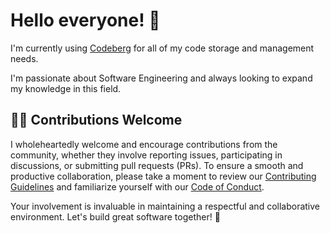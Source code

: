 # Hello everyone! 👋

I'm currently using [Codeberg](https://codeberg.org/anhkhoakz/) for all of my code storage and management needs.

I'm passionate about Software Engineering and always looking to expand my knowledge in this field.

## 👩‍💻 Contributions Welcome
I wholeheartedly welcome and encourage contributions from the community, whether they involve reporting issues, participating in discussions, or submitting pull requests (PRs). To ensure a smooth and productive collaboration, please take a moment to review our [Contributing Guidelines](https://github.com/containers/common/blob/main/CONTRIBUTING.md) and familiarize yourself with our [Code of Conduct](https://github.com/containers/common/blob/main/CODE-OF-CONDUCT.md).

Your involvement is invaluable in maintaining a respectful and collaborative environment. Let's build great software together! 🚀



<!--
**anhkhoakz/anhkhoakz** is a ✨ _special_ ✨ repository because its `README.md` (this file) appears on your GitHub profile.

Here are some ideas to get you started:

- 🔭 I’m currently working on ...
- 🌱 I’m currently learning ...
- 👯 I’m looking to collaborate on ...
- 🤔 I’m looking for help with ...
- 💬 Ask me about ...
- 📫 How to reach me: ...
- 😄 Pronouns: ...
- ⚡ Fun fact: ...
-->
